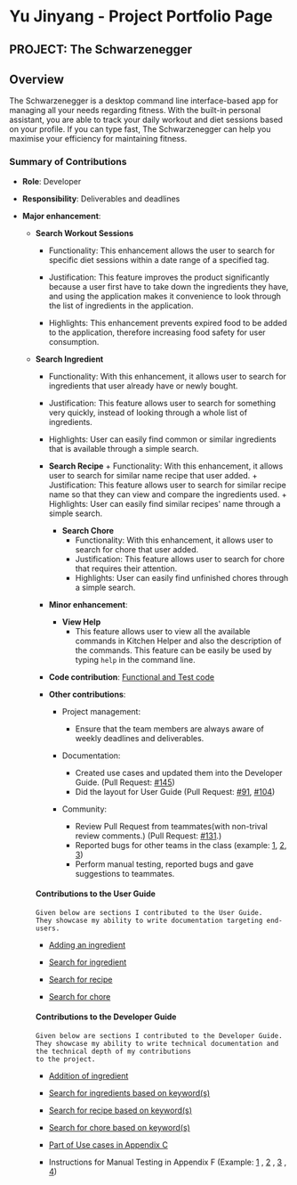 # Yu Jinyang - Project Portfolio Page

## PROJECT: The Schwarzenegger

## Overview
The Schwarzenegger is a desktop command line interface-based app for managing all your needs regarding fitness. With the built-in personal assistant, you are able to track your daily workout and diet sessions based on your profile. If you can type fast, The Schwarzenegger can help you maximise your efficiency for maintaining fitness.

### Summary of Contributions

+ **Role**: Developer

+ **Responsibility**: Deliverables and deadlines
 
+ **Major enhancement**:
   + **Search Workout Sessions**
      + Functionality: This enhancement allows the user to search for specific diet sessions within a date range of a specified tag.
      + Justification: This feature improves the product significantly because a user first have to take down the ingredients they have, and using the application makes it convenience to look through the list of ingredients in the application.
      
      + Highlights: This enhancement prevents expired food to be added to the application, therefore increasing food safety for user consumption. 
      
   + **Search Ingredient**
      + Functionality: With this enhancement, it allows user to search for ingredients that user already have or newly bought. 
      + Justification: This feature allows user to search for something very quickly, instead of looking through a whole list of ingredients. 
      + Highlights: User can easily find common or similar ingredients that is available through a simple search.
      
      + **Search Recipe**
            + Functionality: With this enhancement, it allows user to search for similar name recipe that user added. 
            + Justification: This feature allows user to search for similar recipe name so that they can view and compare the ingredients used. 
            + Highlights: User can easily find similar recipes' name through a simple search. 
           
         + **Search Chore**
            + Functionality: With this enhancement, it allows user to search for chore that user added. 
            + Justification: This feature allows user to search for chore that requires their attention.
            + Highlights: User can easily find unfinished chores through a simple search. 
            
      + **Minor enhancement**:
         + **View Help**
            + This feature allows user to view all the available commands in Kitchen Helper and also the description of the commands. This feature can be easily be used by typing `help` in the command line.
            
      + **Code contribution**: [Functional and Test code](https://nus-cs2113-ay1920s2.github.io/tp-dashboard/#search=jinfayap&sort=groupTitle&sortWithin=title&since=2020-03-01&timeframe=commit&mergegroup=false&groupSelect=groupByRepos&breakdown=false)
      
      + **Other contributions**:
         + Project management:
           + Ensure that the team members are always aware of weekly deadlines and deliverables.
           
         + Documentation:
           + Created use cases and updated them into the Developer Guide. (Pull Request: [#145](https://github.com/AY1920S2-CS2113T-M16-2/tp/pull/145))
           + Did the layout for User Guide (Pull Request: [#91](https://github.com/AY1920S2-CS2113T-M16-2/tp/pull/91), [#104](https://github.com/AY1920S2-CS2113T-M16-2/tp/pull/104))
          
         + Community:
           + Review Pull Request from teammates(with non-trival review comments.) (Pull Request: [#131](https://github.com/AY1920S2-CS2113T-M16-2/tp/pull/131).)
           + Reported bugs for other teams in the class (example: [1](https://github.com/jinfayap/ped/issues/7), [2](https://github.com/jinfayap/ped/issues/8), [3](https://github.com/jinfayap/ped/issues/5))
           + Perform manual testing, reported bugs and gave suggestions to teammates.
             
      #### Contributions to the User Guide
      ```
      Given below are sections I contributed to the User Guide.   
      They showcase my ability to write documentation targeting end-users.
      ```
      + [Adding an ingredient](https://ay1920s2-cs2113t-m16-2.github.io/tp/UserGuide#331-adding-an-ingredient-addingredient-jin-fa) 
      
      + [Search for ingredient](https://ay1920s2-cs2113t-m16-2.github.io/tp/UserGuide#334-search-for-ingredient-searchingredient-jin-fa)
      
      + [Search for recipe](https://ay1920s2-cs2113t-m16-2.github.io/tp/UserGuide#344-search-for-recipe-searchrecipe-jin-fa)
      
      + [Search for chore](https://ay1920s2-cs2113t-m16-2.github.io/tp/UserGuide#354-search-for-chore-searchchore-jin-fa)
      
      #### Contributions to the Developer Guide
      
      ```
      Given below are sections I contributed to the Developer Guide. 
      They showcase my ability to write technical documentation and the technical depth of my contributions
      to the project.
      ```
      
      + [Addition of ingredient](https://ay1920s2-cs2113t-m16-2.github.io/tp/DeveloperGuide#411-addition-of-ingredient)
      
      + [Search for ingredients based on keyword(s)](https://ay1920s2-cs2113t-m16-2.github.io/tp/DeveloperGuide#414-search-for-ingredients-based-on-keywords)
      
      + [Search for recipe based on keyword(s)](https://ay1920s2-cs2113t-m16-2.github.io/tp/DeveloperGuide#425-search-for-recipe-based-on-keywords)
      
      + [Search for chore based on keyword(s)](https://ay1920s2-cs2113t-m16-2.github.io/tp/DeveloperGuide#434-search-for-chore-based-on-keywords)
      
      + [Part of Use cases in Appendix C](https://ay1920s2-cs2113t-m16-2.github.io/tp/DeveloperGuide#appendix-c-value-proposition---use-cases)
      
      + Instructions for Manual Testing in Appendix F (Example: [1](https://ay1920s2-cs2113t-m16-2.github.io/tp/DeveloperGuide#f2-add-an-ingredient)
      , [2](https://ay1920s2-cs2113t-m16-2.github.io/tp/DeveloperGuide#f5-search-for-ingredient)
      , [3](https://ay1920s2-cs2113t-m16-2.github.io/tp/DeveloperGuide#f10-search-for-recipe)
      , [4](https://ay1920s2-cs2113t-m16-2.github.io/tp/DeveloperGuide#f14-search-for-chore))  
